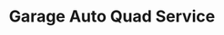 ---
title: "Garage Auto Quad Service"
url: /lemberg/garage-auto-quad-service/
shop: Autowerkstatt
---